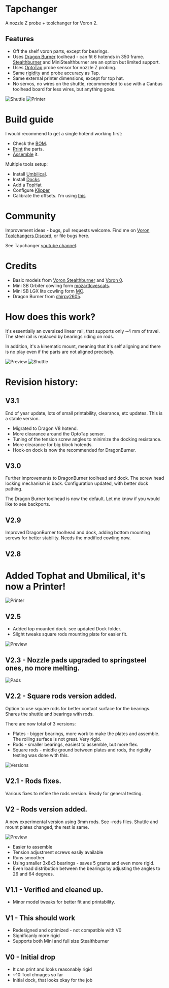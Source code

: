 # Tapchanger

A nozzle Z probe + toolchanger for Voron 2.

## Features
* Off the shelf voron parts, except for bearings.
* Uses [Dragon Burner](https://github.com/chirpy2605/voron/tree/main/V0/Dragon_Burner) toolhead - can fit 6 hotends in 350 frame. [Stealthburner](https://github.com/VoronDesign/Voron-Stealthburner) and MiniStealthburner 
are an option but limited support.
* Uses [OptoTap](https://www.google.com/search?q=optotap) probe sensor for nozzle Z probing.
* Same [rigidity](https://youtu.be/mGRXtK9F408) and probe accuracy as Tap.
* Same external printer dimensions, except for top hat.
* No servos, no wires on the shuttle, recommended to use with a Canbus toolhead board for less wires, but anything goes.

![Shuttle](/images/shuttle-pomo.jpg)
![Printer](/images/printer.jpg) 

# Build guide

I would recommend to get a single hotend working first:

* Check the [BOM](/Tapchanger/BOM.md).
* [Print](./Print%20Guide.md) the parts.
* [Assemble](/Tapchanger/Assembly.md) it.

Multiple tools setup:
* Install [Umbilical](/Umbilical/Umbilical.md).
* Install [Docks](/Dock/Dock.md)
* Add a [TopHat](/TopHat/TopHat.md)
* Configure [Klipper](/Klipper/README.md)
* Calibrate the offsets. I'm using [this](https://github.com/viesturz/NozzleAlign)

# Community

Improvement ideas - bugs, pull requests welcome. Find me on [Voron Toolchangers Discord](https://discord.gg/xmDWrYGwVJ), or file bugs here.

See Tapchanger [youtube channel](https://www.youtube.com/playlist?list=PLqU7kX5nUJDRDw5z0NLwJ22OkV6fbjnSW).

# Credits

- Basic models from [Voron Stealthburner](https://github.com/VoronDesign/Voron-Stealthburner) and [Voron 0](https://github.com/VoronDesign/Voron-0).
- Mini SB Orbiter cowling form [mozartlovescats](https://www.printables.com/model/366337-voron-02-orbiter-20-trianglelab-chc-mini-stealthbu).
- Mini SB LGX lite cowling form [MC](https://www.printables.com/model/395933-voron-02-mini-stealthburner-remix-for-lgx-light-ex/files).
- Dragon Burner from [chirpy2605](https://github.com/chirpy2605/voron/tree/main/V0/Dragon_Burner).

# How does this work?

It's essentially an oversized linear rail, that supports only ~4 mm of travel. The steel rail is replaced by bearings riding on rods.

In addition, it's a kinematic mount, meaning that it's self aligning and there is no play even if the parts are not aligned precisely.

![Preview](/images/explain1.png)
![Shuttle](/images/Animation.gif)

# Revision history:

## V3.1
End of year update, lots of small printability, clearance, etc updates. 
This is a stable version.

* Migrated to Dragon V8 hotend.
* More clearance around the OptoTap sensor.
* Tuning of the tension screw angles to minimize the docking resistance.
* More clearance for big block hotends.
* Hook-on dock is now the recommended for DragonBurner.

## V3.0

Further improvements to DragonBurner toolhead and dock.
The screw head locking mechanism is back.
Configuration updated, with better dock pathing.

The Dragon Burner toolhead is now the default. Let me know if you would like to see backports.

## V2.9

Improved DragonBurner toolhead and dock, adding bottom mounting screws for better stability.
Needs the modified cowling now.

## V2.8

# Added Tophat and Ubmilical, it's now a Printer!

![Printer](/images/printer.jpg) 

## V2.5

* Added top mounted dock. see updated Dock folder.
* Slight tweaks square rods mounting plate for easier fit.

![Preview](/images/Dock-Top-Inside.jpg)

## V2.3 - Nozzle pads upgraded to springsteel ones, no more melting.

![Pads](/images/pad.jpg)

## V2.2 - Square rods version added.

Option to use square rods for better contact surface for the bearings.  Shares the shuttle and bearings with rods.

There are now total of 3 versions:
 - Plates - bigger bearings, more work to make the plates and assemble. The rolling surface is not great. Very rigid.
 - Rods - smaller bearings, easiest to assemble, but more flex.
 - Square rods - middle ground between plates and rods, the rigidity testing was done with this.

![Versions](/images/versions.jpg)

## V2.1 - Rods fixes.

Various fixes to refine the rods version. Ready for general testing.

## V2 - Rods version added.

A new experimental version using 3mm rods. See -rods files. Shuttle and mount plates changed, the rest is same.

![Preview](/images/rods-photo.jpg)

- Easier to assemble
- Tension adjustment screws easily available
- Runs smoother
- Using smaller 3x8x3 bearings - saves 5 grams and even more rigid.
- Even load distribution between the bearings by adjusting the angles to 26 and 64 degrees.

## V1.1 - Verified and cleaned up.

- Minor model tweaks for better fit and printability.


## V1 - This should work

- Redesigned and optimized - not compatible with V0
- Significanly more rigid
- Supports both Mini and full size Stealthburner

## V0 - Initial drop
 
 - It can print and looks reasonably rigid
 - ~10 Tool chnages so far
 - Initial dock, that looks okay for the job
